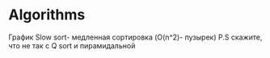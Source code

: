 # Algorithms
График Slow sort- медленная сортировка (O(n^2)- пузырек)
P.S скажите, что не так с Q sort и пирамидальной
